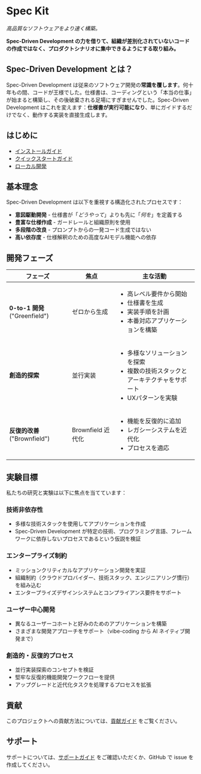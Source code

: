 # Spec Kit

*高品質なソフトウェアをより速く構築。*

**Spec-Driven Development の力を借りて、組織が差別化されていないコードの作成ではなく、プロダクトシナリオに集中できるようにする取り組み。**

## Spec-Driven Development とは？

Spec-Driven Development は従来のソフトウェア開発の**常識を覆します**。何十年もの間、コードが王様でした。仕様書は、コーディングという「本当の仕事」が始まると構築し、その後破棄される足場にすぎませんでした。Spec-Driven Development はこれを変えます：**仕様書が実行可能になり**、単にガイドするだけでなく、動作する実装を直接生成します。

## はじめに

- [インストールガイド](installation.md)
- [クイックスタートガイド](quickstart.md)
- [ローカル開発](local-development.md)

## 基本理念

Spec-Driven Development は以下を重視する構造化されたプロセスです：

- **意図駆動開発** - 仕様書が「_どうやって_」よりも先に「_何を_」を定義する
- **豊富な仕様作成** - ガードレールと組織原則を使用
- **多段階の改良** - プロンプトからの一発コード生成ではない
- **高い依存度** - 仕様解釈のための高度なAIモデル機能への依存

## 開発フェーズ

| フェーズ | 焦点 | 主な活動 |
|-------|-------|----------------|
| **0-to-1 開発** ("Greenfield") | ゼロから生成 | <ul><li>高レベル要件から開始</li><li>仕様書を生成</li><li>実装手順を計画</li><li>本番対応アプリケーションを構築</li></ul> |
| **創造的探索** | 並行実装 | <ul><li>多様なソリューションを探索</li><li>複数の技術スタックとアーキテクチャをサポート</li><li>UXパターンを実験</li></ul> |
| **反復的改善** ("Brownfield") | Brownfield 近代化 | <ul><li>機能を反復的に追加</li><li>レガシーシステムを近代化</li><li>プロセスを適応</li></ul> |

## 実験目標

私たちの研究と実験は以下に焦点を当てています：

### 技術非依存性
- 多様な技術スタックを使用してアプリケーションを作成
- Spec-Driven Development が特定の技術、プログラミング言語、フレームワークに依存しないプロセスであるという仮説を検証

### エンタープライズ制約
- ミッションクリティカルなアプリケーション開発を実証
- 組織制約（クラウドプロバイダー、技術スタック、エンジニアリング慣行）を組み込む
- エンタープライズデザインシステムとコンプライアンス要件をサポート

### ユーザー中心開発
- 異なるユーザーコホートと好みのためのアプリケーションを構築
- さまざまな開発アプローチをサポート（vibe-coding から AI ネイティブ開発まで）

### 創造的・反復的プロセス
- 並行実装探索のコンセプトを検証
- 堅牢な反復的機能開発ワークフローを提供
- アップグレードと近代化タスクを処理するプロセスを拡張

## 貢献

このプロジェクトへの貢献方法については、[貢献ガイド](CONTRIBUTING.md) をご覧ください。

## サポート

サポートについては、[サポートガイド](SUPPORT.md) をご確認いただくか、GitHub で issue を作成してください。

